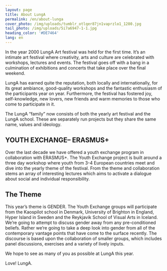 ```yaml
---
layout: page
title: About LungA
permalink: /en/about-lunga
cover_photo: /img/uploads/tumblr_otlqer87jn1vaprzlo1_1280.jpg
tail_photo: /img/uploads/5i7a6947-1-1.jpg
heading_color: '#DE7464'
lang: en
---
```

In the year 2000 LungA Art festival was held for the first time. It’s an intimate art festival where creativity, arts and culture are celebrated with workshops, lectures and events. The festival goes off with a bang in a culmination of exhibitions and concerts that take place over the final weekend. 

LungA has earned quite the reputation, both locally and internationally, for its great ambiance, good-quality workshops and the fantastic enthusiasm of the participants year on year.   Furthermore, the festival has fostered joy, self-knowledge, new lovers, new friends and warm memories to those who come to participate in it. 

The LungA “family” now consists of both the yearly art festival and the LungA school. These are separately run projects but they share the same name, values and ideology. 

YOUTH EXCHANGE– ERASMUS+
--

Over the last decade we have offered a youth exchange program in collaboration with ERASMUS+. The Youth Exchange project is built around a three day workshop where youth from 3-4 European countries meet and dive into the yearly theme of the festival.  From the theme and collaboration stems an array of interesting lectures which aims to activate a dialogue about social and individual responsibility.

The Theme 
--

This year’s theme is GENDER. The Youth Exchange groups will participate from the Kaospilot school in Denmark, University of Brighton in England, Hyper Island in Sweden and the Reykjavik School of Visual Arts in Iceland. We’re going to attempt to discuss gender away from any pre-conditioned beliefs. Rather we’re going to take a deep look into gender from all of the contemporary vantage points that have come to the surface recently. The discourse is based upon the collaboration of smaller groups, which includes panel discussions, exercises and a variety of lively inputs. 

We hope to see as many of you as possible at LungA this year.

Love! LungA.
